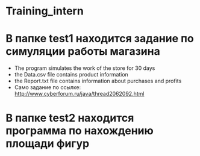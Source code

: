 ﻿# Training_intern
# В папке test1 находится задание по симуляции работы магазина
- The program simulates the work of the store for 30 days
- the Data.csv file contains product information
- the Report.txt file contains information about purchases and profits
- Само задание по ссылке: http://www.cyberforum.ru/java/thread2062092.html
# В папке test2 находится программа по нахождению площади фигур